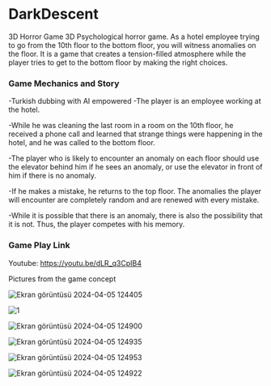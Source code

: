 # DarkDescent
3D Horror Game 
3D Psychological horror game. As a hotel employee trying to go from the 10th floor to the bottom floor, you will witness anomalies on the floor. It is a game that creates a tension-filled atmosphere while the player tries to get to the bottom floor by making the right choices.

### Game Mechanics and Story

-Turkish dubbing with AI empowered
-The player is an employee working at the hotel.

-While he was cleaning the last room in a room on the 10th floor, 
he received a phone call and learned that strange things were happening in the hotel, 
and he was called to the bottom floor.

-The player who is likely to encounter an anomaly on each floor should use the elevator behind him if he sees an anomaly,
or use the elevator in front of him if there is no anomaly.

-If he makes a mistake, he returns to the top floor. The anomalies the player will encounter are completely random and are renewed with every mistake.

-While it is possible that there is an anomaly, there is also the possibility that it is not. Thus, the player competes with his memory.
### Game Play Link

Youtube: https://youtu.be/dLR_q3CpIB4

Pictures from the game concept

![Ekran görüntüsü 2024-04-05 124405](https://github.com/AliBacik/DarkDescent/assets/150438663/9d284dd0-4256-4113-a48f-dd0b6fb29703)

![1](https://github.com/AliBacik/DarkDescent/assets/150438663/9556e92c-8e7b-4da8-9447-aa5ea36f0f18)

![Ekran görüntüsü 2024-04-05 124900](https://github.com/AliBacik/DarkDescent/assets/150438663/5ea06c8d-327b-44b2-af51-f0de6800dd8d)

![Ekran görüntüsü 2024-04-05 124935](https://github.com/AliBacik/DarkDescent/assets/150438663/acfbc44e-ade8-4c2c-8789-2b9b6b318aa4)

![Ekran görüntüsü 2024-04-05 124953](https://github.com/AliBacik/DarkDescent/assets/150438663/9518f0b8-039f-44ed-a6c8-058c23790af2)

![Ekran görüntüsü 2024-04-05 124922](https://github.com/AliBacik/DarkDescent/assets/150438663/86f1d655-6790-4867-9a83-d4006e0180c9)



